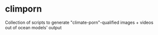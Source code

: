 # climporn
Collection of scripts to generate "climate-porn"-qualified images + videos out of ocean models' output
